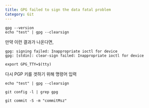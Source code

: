 ```yaml
---
title: GPG failed to sign the data fatal problem
Category: Git
---
```


```
gpg --version
echo "test" | gpg --clearsign
```

만약 이런 결과가 나온다면,

```
gpg: signing failed: Inappropriate ioctl for device
gpg: [stdin]: clear-sign failed: Inappropriate ioctl for device
```

```
export GPG_TTY=$(tty)
```

다시 PGP 키를 겟하기 위해 명령어 입력

```
echo "test" | gpg --clearsign
```

```
git config -l | grep gpg
```

```
git commit -S -m "commitMsz"
```

